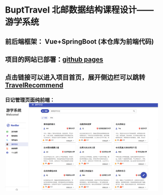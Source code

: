 # BuptTravel 北邮数据结构课程设计——游学系统
## 前后端框架： Vue+SpringBoot (本仓库为前端代码)
## 项目的网站已部署：[github pages](https://12345txy.github.io/Data_Structure_Project/)
## 点击链接可以进入项目首页，展开侧边栏可以跳转[TravelRecommend](https://12345txy.github.io/Data_Structure_Project/#/TravelRecommend)
### 日记管理页面纯前端：![Diary_Management](./img/demo.png "日记管理")
